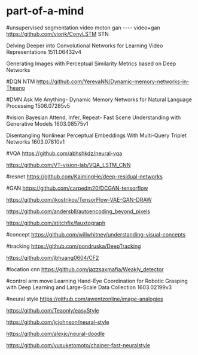 # part-of-a-mind

#unsupervised  segmentation video moton gan  ----  video+gan
https://github.com/viorik/ConvLSTM  STN

Delving Deeper into Convolutional Networks for Learning Video Representations 1511.06432v4

Generating Images with Perceptual Similarity Metrics based on Deep Networks


#DQN  NTM
https://github.com/YerevaNN/Dynamic-memory-networks-in-Theano


#DMN
Ask Me Anything- Dynamic Memory Networks for Natural Language Processing  1506.07285v5


#vision  Bayesian
Attend, Infer, Repeat- Fast Scene Understanding with Generative Models  1603.08575v1

Disentangling Nonlinear Perceptual Embeddings With Multi-Query Triplet Networks 1603.07810v1

#VQA
https://github.com/abhshkdz/neural-vqa

https://github.com/VT-vision-lab/VQA_LSTM_CNN

#resnet
https://github.com/KaimingHe/deep-residual-networks

#GAN
https://github.com/carpedm20/DCGAN-tensorflow

https://github.com/ikostrikov/TensorFlow-VAE-GAN-DRAW

https://github.com/andersbll/autoencoding_beyond_pixels

https://github.com/stitchfix/fauxtograph


#concept
https://github.com/willwhitney/understanding-visual-concepts


#tracking
https://github.com/pondruska/DeepTracking

https://github.com/jbhuang0604/CF2

#location cnn
https://github.com/jazzsaxmafia/Weakly_detector


#control arm move
Learning Hand-Eye Coordination for Robotic Grasping with Deep Learning and Large-Scale Data Collection   1603.02199v3

#neural style
https://github.com/awentzonline/image-analogies

https://github.com/Teaonly/easyStyle

https://github.com/jcjohnson/neural-style

https://github.com/alexjc/neural-doodle

https://github.com/yusuketomoto/chainer-fast-neuralstyle


